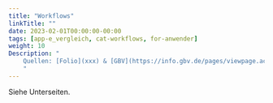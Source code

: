 ```yaml
---
title: "Workflows"
linkTitle: ""
date: 2023-02-01T00:00:00-00:00
tags: [app-e_vergleich, cat-workflows, for-anwender]
weight: 10
Description: "
    Quellen: [Folio](xxx) & [GBV](https://info.gbv.de/pages/viewpage.action?pageId=840859820)
    "
---
```


Siehe Unterseiten.
